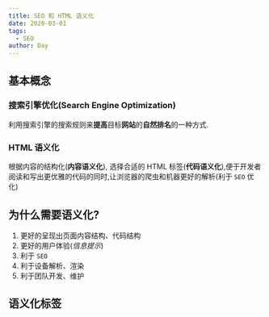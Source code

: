 ```yaml
---
title: SEO 和 HTML 语义化
date: 2020-03-01
tags:
  - SEO
author: Day
---
```


## 基本概念

### 搜索引擎优化(Search Engine Optimization)

利用搜索引擎的搜索规则来**提高**目标**网站**的**自然排名**的一种方式.

### HTML 语义化

根据内容的结构化(**内容语义化**), 选择合适的 HTML 标签(**代码语义化**),便于开发者阅读和写出更优雅的代码的同时,让浏览器的爬虫和机器更好的解析(利于 `SEO` 优化)

## 为什么需要语义化?

1. 更好的呈现出页面内容结构、代码结构
2. 更好的用户体验(_信息提示_)
3. 利于 `SEO`
4. 利于设备解析、渲染
5. 利于团队开发、维护

## 语义化标签

<html-semantic />
